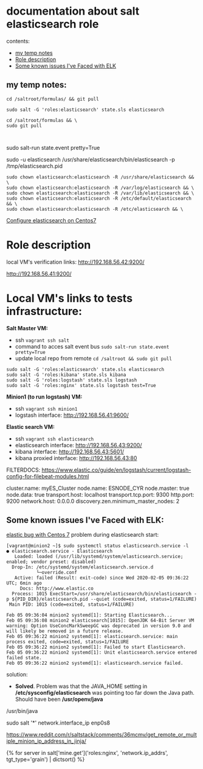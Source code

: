 # documentation about salt elasticsearch role
contents:
- [my temp notes]()
- [Role description]()
- [Some known issues I've Faced with ELK]()




my temp notes:
---
```
cd /saltroot/formulas/ && git pull 

sudo salt -G 'roles:elasticsearch' state.sls elasticsearch 

cd /saltroot/formulas && \
sudo git pull



```
sudo salt-run state.event pretty=True

sudo -u elasticsearch /usr/share/elasticsearch/bin/elasticsearch -p /tmp/elasticsearch.pid 
```
sudo chown elasticsearch:elasticsearch -R /usr/share/elasticsearch && \
sudo chown elasticsearch:elasticsearch -R /var/log/elasticsearch && \
sudo chown elasticsearch:elasticsearch -R /var/lib/elasticsearch && \
sudo chown elasticsearch:elasticsearch -R /etc/default/elasticsearch && \
sudo chown elasticsearch:elasticsearch -R /etc/elasticsearch && \

```
[Configure elasticsearch on Centos7](https://www.digitalocean.com/community/tutorials/how-to-install-and-configure-elasticsearch-on-centos-7)

# Role description

local VM's verification links:
http://192.168.56.42:9200/

http://192.168.56.41:9200/



# Local VM's links to tests infrastructure:

**Salt Master VM:**
- ssh                       ```vagrant ssh salt```
- command to acces salt event bus ```sudo salt-run state.event pretty=True```
- update local repo from remote ```cd /saltroot && sudo git pull```

```
sudo salt -G 'roles:elasticsearch' state.sls elasticsearch
sudo salt -G 'roles:kibana' state.sls kibana
sudo salt -G 'roles:logstash' state.sls logstash
sudo salt -G 'roles:nginx' state.sls logstash test=True
```

**Minion1 (to run logstash) VM:**
- ssh                      ```vagrant ssh minion1```
- logstash interface:      http://192.168.56.41:9600/

**Elastic search VM:**
- ssh                       ```vagrant ssh elasticsearch```
- elasticsearch interface:  http://192.168.56.43:9200/
- kibana interface:         http://192.168.56.43:5601/
- kibana proxied interface: http://192.168.56.43:80



FILTERDOCS: https://www.elastic.co/guide/en/logstash/current/logstash-config-for-filebeat-modules.html


cluster.name: myES_Cluster
node.name: ESNODE_CYR
node.master: true
node.data: true
transport.host: localhost
transport.tcp.port: 9300
http.port: 9200
network.host: 0.0.0.0
discovery.zen.minimum_master_nodes: 2



**Some known issues I've Faced with ELK:**
---
[elastic bug with Centos 7](https://discuss.elastic.co/t/elasticsearch-will-not-start-no-logs-code-exited-status-1-failure/135797)
problem during elasticsearch start:
```
[vagrant@minion2 ~]$ sudo systemctl status elasticsearch.service -l
● elasticsearch.service - Elasticsearch
   Loaded: loaded (/usr/lib/systemd/system/elasticsearch.service; enabled; vendor preset: disabled)
  Drop-In: /etc/systemd/system/elasticsearch.service.d
           └─override.conf
   Active: failed (Result: exit-code) since Wed 2020-02-05 09:36:22 UTC; 6min ago
     Docs: http://www.elastic.co
  Process: 1015 ExecStart=/usr/share/elasticsearch/bin/elasticsearch -p ${PID_DIR}/elasticsearch.pid --quiet (code=exited, status=1/FAILURE)
 Main PID: 1015 (code=exited, status=1/FAILURE)

Feb 05 09:36:04 minion2 systemd[1]: Starting Elasticsearch...
Feb 05 09:36:08 minion2 elasticsearch[1015]: OpenJDK 64-Bit Server VM warning: Option UseConcMarkSweepGC was deprecated in version 9.0 and will likely be removed in a future release.
Feb 05 09:36:22 minion2 systemd[1]: elasticsearch.service: main process exited, code=exited, status=1/FAILURE
Feb 05 09:36:22 minion2 systemd[1]: Failed to start Elasticsearch.
Feb 05 09:36:22 minion2 systemd[1]: Unit elasticsearch.service entered failed state.
Feb 05 09:36:22 minion2 systemd[1]: elasticsearch.service failed.
```
solution:
- **Solved**. Problem was that the JAVA_HOME setting in **/etc/sysconfig/elasticsearch** was pointing too far down the Java path. Should have been **/usr/openv/java**



 /usr/bin/java 



 sudo salt '*' network.interface_ip enp0s8


 https://www.reddit.com/r/saltstack/comments/36mcmv/get_remote_or_multiple_minion_ip_address_in_jinja/




 {% for server in salt['mine.get']('roles:nginx', 'network.ip_addrs', tgt_type='grain') | dictsort() %}